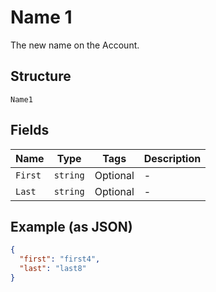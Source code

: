 
# Name 1

The new name on the Account.

## Structure

`Name1`

## Fields

| Name | Type | Tags | Description |
|  --- | --- | --- | --- |
| `First` | `string` | Optional | - |
| `Last` | `string` | Optional | - |

## Example (as JSON)

```json
{
  "first": "first4",
  "last": "last8"
}
```

